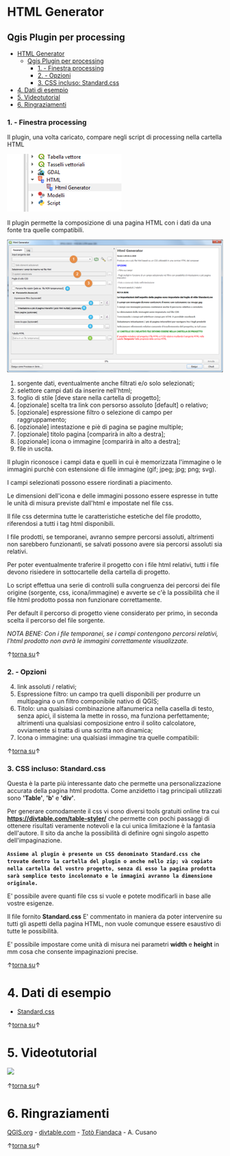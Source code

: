 #  HTML Generator
## Qgis Plugin per processing

<!-- TOC -->

- [HTML Generator](#html-generator)
  - [Qgis Plugin per processing](#qgis-plugin-per-processing)
    - [1. - Finestra processing](#1---finestra-processing)
    - [2. - Opzioni](#2---opzioni)
    - [3. CSS incluso: Standard.css](#3-css-incluso-standardcss)
- [4. Dati di esempio](#4-dati-di-esempio)
- [5. Videotutorial](#5-videotutorial)
- [6. Ringraziamenti](#6-ringraziamenti)

<!-- /TOC -->

### 1. - Finestra processing
Il plugin, una volta caricato, compare negli script di processing nella cartella HTML

![uno](images/processing.png)

Il plugin permette la composizione di una pagina HTML con i dati da una fonte tra quelle compatibili.

![uno](images/finestra_annotata.png)

1. sorgente dati, eventualmente anche filtrati e/o solo selezionati;
2. selettore campi dati da inserire nell'html;
3. foglio di stile [deve stare nella cartella di progetto];
4. [opzionale] scelta tra link con persorso assoluto [default] o relativo;
5. [opzionale] espressione filtro o selezione di campo per raggruppamento;
6. [opzionale] intestazione e piè di pagina se pagine multiple;
7. [opzionale] titolo pagina [comparirà in alto a destra];
8. [opzionale] icona o immagine [comparirà in alto a destra];
9. file in uscita.

Il plugin riconosce i campi data e quelli in cui è memorizzata l'immagine o le immagini purchè con estensione di file immagine (gif; jpeg; jpg; png; svg).

I campi selezionati possono essere riordinati a piacimento.

Le dimensioni dell'icona e delle immagini possono essere espresse in tutte le unità di misura previste dall'html e impostate nel file css.

Il file css determina tutte le caratteristiche estetiche del file prodotto, riferendosi a tutti i tag html disponibili.

I file prodotti, se temporanei, avranno sempre percorsi assoluti, altrimenti non sarebbero funzionanti, se salvati possono avere sia percorsi assoluti sia relativi.

Per poter eventualmente traferire il progetto con i file html relativi, tutti i file devono risiedere in sottocartelle della cartella di progetto.

Lo script effettua una serie di controlli sulla congruenza dei percorsi dei file origine (sorgente, css, icona/immagine) e avverte se
c'è la possibilità che il file html prodotto possa non funzionare correttamente.

Per default il percorso di progetto viene considerato per primo, in seconda scelta il percorso del file sorgente.

_NOTA BENE: 
Con i file temporanei, se i campi contengono percorsi relativi, l'html prodotto non avrà le immagini correttamente visualizzate._

↑[torna su](#html-Generator)↑

### 2. - Opzioni

4. link assoluti / relativi;
5. Espressione filtro: un campo tra quelli disponibili per produrre un multipagina o un filtro componibile nativo di QGIS;
6. Titolo: una qualsiasi combinazione alfanumerica nella casella di testo, senza apici, il sistema la mette in rosso, ma funziona perfettamente; altrimenti una qualsiasi composizione entro il solito calcolatore, ovviamente si tratta di una scritta non dinamica;
7. Icona o immagine: una qualsiasi immagine tra quelle compatibili:

↑[torna su](#html-Generator)↑

### 3. CSS incluso: Standard.css

Questa è la parte più interessante dato che permette una personalizzazione accurata della pagina html prodotta. Come anzidetto i tag principali utilizzati sono **'Table'**, **'b'** e **'div'**.

Per generare comodamente il css vi sono diversi tools gratuiti online tra cui **https://divtable.com/table-styler/** che permette con pochi passaggi di ottenere risultati veramente notevoli e la cui unica limitazione è la fantasia dell'autore. Il sito da anche la possibilità di definire ogni singolo aspetto dell'impaginazione.

**`Assieme al plugin è presente un CSS denominato Standard.css che trovate dentro la cartella del plugin o anche nello zip; và copiato nella cartella del vostro progetto, senza di esso la pagina prodotta sarà semplice testo incolonnato e le immagini avranno la dimensione originale.`**

E' possibile avere quanti file css si vuole e potete modificarli in base alle vostre esigenze.

Il file fornito **Standard.css** E' commentato in maniera da poter intervenire su tutti gli aspetti della pagina HTML, non vuole comunque essere esaustivo di tutte le possibilità.

E' possibile impostare come unità di misura nei parametri **width** e **height** in mm cosa che consente impaginazioni precise.

↑[torna su](#html-Generator)↑

# 4. Dati di esempio
* [Standard.css](Standard.css)

↑[torna su](#html-Generator)↑
# 5. Videotutorial
[![](https://img.youtube.com/vi/reoXJ7Pmk-I/0.jpg)](https://youtu.be/reoXJ7Pmk-I "HTML with CSS generator")

↑[torna su](#html-Generator)↑

# 6. Ringraziamenti
[QGIS.org](https://www.qgis.org/it/site/) - [divtable.com](https://divtable.com/table-styler/) - [Totò Fiandaca](https://pigrecoinfinito.com/) - A. Cusano


↑[torna su](#html-Generator)↑